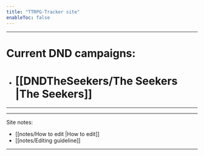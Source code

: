 ```yaml
---
title: "TTRPG-Tracker site"
enableToc: false
---
```

___
# Current DND campaigns:

- # [[DNDTheSeekers/The Seekers |The Seekers]]

___
___
Site notes: 
- [[notes/How to edit |How to edit]]
- [[notes/Editing guideline]]
___
